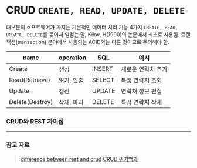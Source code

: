 # CRUD `CREATE, READ, UPDATE, DELETE`
대부분의 소프트웨어가 가지는 기본적인 데이터 처리 기능 4가지 `CREATE, READ, UPDATE, DELETE`를 묶어서 일컫는 말, Kilov, H(1990)의 논문에서 최초로 사용됨. 트랜잭션(transaction) 분야에서 사용되는 ACID와는 다른 것이므로 주의해야 함.
<br>


name | operation | SQL | 예시
--- | --- | --- | ---
Create | 생성 | INSERT | 새로운 연락처 추가
Read(Retrieve) | 읽기, 인출 | SELECT | 특정 연락처 조회
Update | 갱신 | UPDATE | 연락처 정보 편집 
Delete(Destroy) | 삭제, 파괴 | DELETE | 특정 연락처 삭제

### CRUD와 REST 차이점

***
### 참고 자료
>[difference between rest and crud](https://qastack.kr/software/120716/difference-between-rest-and-crud)
> [CRUD 위키백과](https://ko.wikipedia.org/wiki/CRUD)